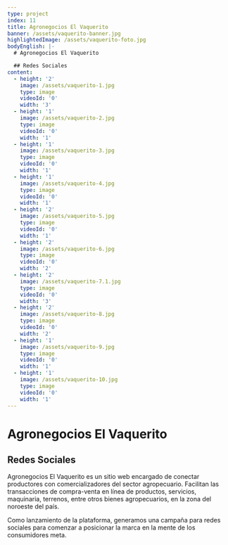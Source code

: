 ```yaml
---
type: project
index: 11
title: Agronegocios El Vaquerito
banner: /assets/vaquerito-banner.jpg
highlightedImage: /assets/vaquerito-foto.jpg
bodyEnglish: |-
  # Agronegocios El Vaquerito 

  ## Redes Sociales
content:
  - height: '2'
    image: /assets/vaquerito-1.jpg
    type: image
    videoId: '0'
    width: '3'
  - height: '1'
    image: /assets/vaquerito-2.jpg
    type: image
    videoId: '0'
    width: '1'
  - height: '1'
    image: /assets/vaquerito-3.jpg
    type: image
    videoId: '0'
    width: '1'
  - height: '1'
    image: /assets/vaquerito-4.jpg
    type: image
    videoId: '0'
    width: '1'
  - height: '2'
    image: /assets/vaquerito-5.jpg
    type: image
    videoId: '0'
    width: '1'
  - height: '2'
    image: /assets/vaquerito-6.jpg
    type: image
    videoId: '0'
    width: '2'
  - height: '2'
    image: /assets/vaquerito-7.1.jpg
    type: image
    videoId: '0'
    width: '3'
  - height: '2'
    image: /assets/vaquerito-8.jpg
    type: image
    videoId: '0'
    width: '2'
  - height: '1'
    image: /assets/vaquerito-9.jpg
    type: image
    videoId: '0'
    width: '1'
  - height: '1'
    image: /assets/vaquerito-10.jpg
    type: image
    videoId: '0'
    width: '1'
---
```

# Agronegocios El Vaquerito

## Redes Sociales

Agronegocios El Vaquerito es un sitio web encargado de conectar productores con comercializadores del sector agropecuario. Facilitan las transacciones de compra-venta en línea de productos, servicios, maquinaria, terrenos, entre otros bienes agropecuarios, en la zona del noroeste del país.

Como lanzamiento de la plataforma, generamos una campaña para redes sociales para comenzar a posicionar la marca en la mente de los consumidores meta.
